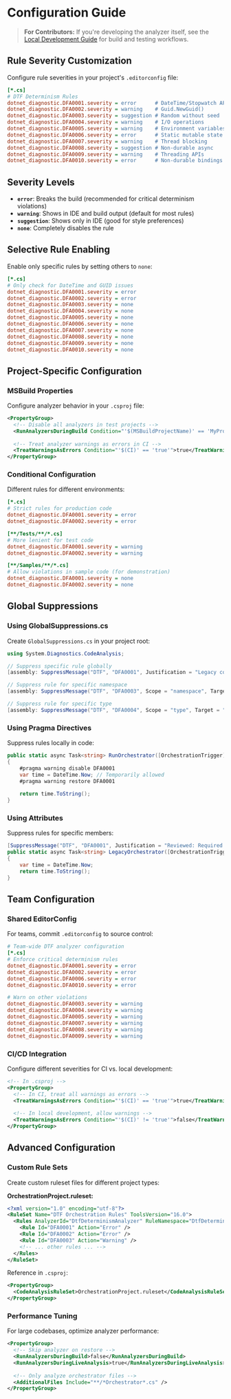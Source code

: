 # Configuration Guide

> **For Contributors:** If you're developing the analyzer itself, see the [Local Development Guide](local-development.md) for build and testing workflows.

## Rule Severity Customization

Configure rule severities in your project's `.editorconfig` file:

```ini
[*.cs]
# DTF Determinism Rules
dotnet_diagnostic.DFA0001.severity = error      # DateTime/Stopwatch APIs
dotnet_diagnostic.DFA0002.severity = warning    # Guid.NewGuid()
dotnet_diagnostic.DFA0003.severity = suggestion # Random without seed
dotnet_diagnostic.DFA0004.severity = warning    # I/O operations
dotnet_diagnostic.DFA0005.severity = warning    # Environment variables
dotnet_diagnostic.DFA0006.severity = error      # Static mutable state
dotnet_diagnostic.DFA0007.severity = warning    # Thread blocking
dotnet_diagnostic.DFA0008.severity = suggestion # Non-durable async
dotnet_diagnostic.DFA0009.severity = warning    # Threading APIs
dotnet_diagnostic.DFA0010.severity = error      # Non-durable bindings
```

## Severity Levels

- **`error`**: Breaks the build (recommended for critical determinism violations)
- **`warning`**: Shows in IDE and build output (default for most rules)
- **`suggestion`**: Shows only in IDE (good for style preferences)
- **`none`**: Completely disables the rule

## Selective Rule Enabling

Enable only specific rules by setting others to `none`:

```ini
[*.cs]
# Only check for DateTime and GUID issues
dotnet_diagnostic.DFA0001.severity = error
dotnet_diagnostic.DFA0002.severity = error
dotnet_diagnostic.DFA0003.severity = none
dotnet_diagnostic.DFA0004.severity = none
dotnet_diagnostic.DFA0005.severity = none
dotnet_diagnostic.DFA0006.severity = none
dotnet_diagnostic.DFA0007.severity = none
dotnet_diagnostic.DFA0008.severity = none
dotnet_diagnostic.DFA0009.severity = none
dotnet_diagnostic.DFA0010.severity = none
```

## Project-Specific Configuration

### MSBuild Properties
Configure analyzer behavior in your `.csproj` file:

```xml
<PropertyGroup>
  <!-- Disable all analyzers in test projects -->
  <RunAnalyzersDuringBuild Condition="'$(MSBuildProjectName)' == 'MyProject.Tests'">false</RunAnalyzersDuringBuild>
  
  <!-- Treat analyzer warnings as errors in CI -->
  <TreatWarningsAsErrors Condition="'$(CI)' == 'true'">true</TreatWarningsAsErrors>
</PropertyGroup>
```

### Conditional Configuration
Different rules for different environments:

```ini
[*.cs]
# Strict rules for production code
dotnet_diagnostic.DFA0001.severity = error
dotnet_diagnostic.DFA0002.severity = error

[**/Tests/**/*.cs]
# More lenient for test code
dotnet_diagnostic.DFA0001.severity = warning
dotnet_diagnostic.DFA0002.severity = warning

[**/Samples/**/*.cs]
# Allow violations in sample code (for demonstration)
dotnet_diagnostic.DFA0001.severity = none
dotnet_diagnostic.DFA0002.severity = none
```

## Global Suppressions

### Using GlobalSuppressions.cs
Create `GlobalSuppressions.cs` in your project root:

```csharp
using System.Diagnostics.CodeAnalysis;

// Suppress specific rule globally
[assembly: SuppressMessage("DTF", "DFA0001", Justification = "Legacy code - planned refactor")]

// Suppress rule for specific namespace
[assembly: SuppressMessage("DTF", "DFA0003", Scope = "namespace", Target = "MyProject.Legacy")]

// Suppress rule for specific type
[assembly: SuppressMessage("DTF", "DFA0004", Scope = "type", Target = "MyProject.LegacyOrchestrator")]
```

### Using Pragma Directives
Suppress rules locally in code:

```csharp
public static async Task<string> RunOrchestrator([OrchestrationTrigger] IDurableOrchestrationContext context)
{
    #pragma warning disable DFA0001
    var time = DateTime.Now; // Temporarily allowed
    #pragma warning restore DFA0001
    
    return time.ToString();
}
```

### Using Attributes
Suppress rules for specific members:

```csharp
[SuppressMessage("DTF", "DFA0001", Justification = "Reviewed: Required for legacy compatibility")]
public static async Task<string> LegacyOrchestrator([OrchestrationTrigger] IDurableOrchestrationContext context)
{
    var time = DateTime.Now;
    return time.ToString();
}
```

## Team Configuration

### Shared EditorConfig
For teams, commit `.editorconfig` to source control:

```ini
# Team-wide DTF analyzer configuration
[*.cs]
# Enforce critical determinism rules
dotnet_diagnostic.DFA0001.severity = error
dotnet_diagnostic.DFA0002.severity = error
dotnet_diagnostic.DFA0006.severity = error
dotnet_diagnostic.DFA0010.severity = error

# Warn on other violations
dotnet_diagnostic.DFA0003.severity = warning
dotnet_diagnostic.DFA0004.severity = warning
dotnet_diagnostic.DFA0005.severity = warning
dotnet_diagnostic.DFA0007.severity = warning
dotnet_diagnostic.DFA0008.severity = warning
dotnet_diagnostic.DFA0009.severity = warning
```

### CI/CD Integration
Configure different severities for CI vs. local development:

```xml
<!-- In .csproj -->
<PropertyGroup>
  <!-- In CI, treat all warnings as errors -->
  <TreatWarningsAsErrors Condition="'$(CI)' == 'true'">true</TreatWarningsAsErrors>
  
  <!-- In local development, allow warnings -->
  <TreatWarningsAsErrors Condition="'$(CI)' != 'true'">false</TreatWarningsAsErrors>
</PropertyGroup>
```

## Advanced Configuration

### Custom Rule Sets
Create custom ruleset files for different project types:

**OrchestrationProject.ruleset:**
```xml
<?xml version="1.0" encoding="utf-8"?>
<RuleSet Name="DTF Orchestration Rules" ToolsVersion="16.0">
  <Rules AnalyzerId="DtfDeterminismAnalyzer" RuleNamespace="DtfDeterminismAnalyzer">
    <Rule Id="DFA0001" Action="Error" />
    <Rule Id="DFA0002" Action="Error" />
    <Rule Id="DFA0003" Action="Warning" />
    <!-- ... other rules ... -->
  </Rules>
</RuleSet>
```

Reference in `.csproj`:
```xml
<PropertyGroup>
  <CodeAnalysisRuleSet>OrchestrationProject.ruleset</CodeAnalysisRuleSet>
</PropertyGroup>
```

### Performance Tuning
For large codebases, optimize analyzer performance:

```xml
<PropertyGroup>
  <!-- Skip analyzer on restore -->
  <RunAnalyzersDuringBuild>false</RunAnalyzersDuringBuild>
  <RunAnalyzersDuringLiveAnalysis>true</RunAnalyzersDuringLiveAnalysis>
  
  <!-- Only analyze orchestrator files -->
  <AdditionalFiles Include="**/*Orchestrator*.cs" />
</PropertyGroup>
```